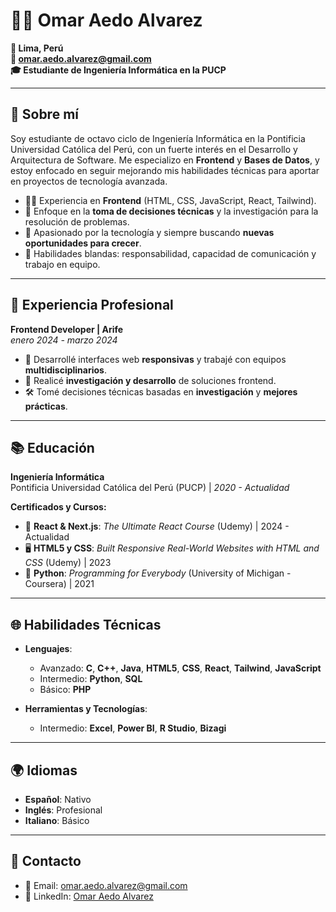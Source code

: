 # 👨‍💻 Omar Aedo Alvarez

**📍 Lima, Perú**  
**📧 [omar.aedo.alvarez@gmail.com](mailto:omar.aedo.alvarez@gmail.com)**  
**🎓 Estudiante de Ingeniería Informática en la PUCP**  

---

## 🌟 Sobre mí

Soy estudiante de octavo ciclo de Ingeniería Informática en la Pontificia Universidad Católica del Perú, con un fuerte interés en el Desarrollo y Arquitectura de Software. Me especializo en **Frontend** y **Bases de Datos**, y estoy enfocado en seguir mejorando mis habilidades técnicas para aportar en proyectos de tecnología avanzada.

- 👨‍💻 Experiencia en **Frontend** (HTML, CSS, JavaScript, React, Tailwind).
- 🔎 Enfoque en la **toma de decisiones técnicas** y la investigación para la resolución de problemas.
- 🧠 Apasionado por la tecnología y siempre buscando **nuevas oportunidades para crecer**.
- 🤝 Habilidades blandas: responsabilidad, capacidad de comunicación y trabajo en equipo.

---

## 💼 Experiencia Profesional

**Frontend Developer | Arife**  
_enero 2024 - marzo 2024_  
- 🔧 Desarrollé interfaces web **responsivas** y trabajé con equipos **multidisciplinarios**.
- 🚀 Realicé **investigación y desarrollo** de soluciones frontend.
- 🛠️ Tomé decisiones técnicas basadas en **investigación** y **mejores prácticas**.

---

## 📚 Educación

**Ingeniería Informática**  
Pontificia Universidad Católica del Perú (PUCP) | _2020 - Actualidad_  

**Certificados y Cursos:**
- 🎯 **React & Next.js**: _The Ultimate React Course_ (Udemy) | 2024 - Actualidad
- 🖥️ **HTML5 y CSS**: _Built Responsive Real-World Websites with HTML and CSS_ (Udemy) | 2023
- 🐍 **Python**: _Programming for Everybody_ (University of Michigan - Coursera) | 2021

---

## 🌐 Habilidades Técnicas

- **Lenguajes**:  
  - Avanzado: **C**, **C++**, **Java**, **HTML5**, **CSS**, **React**, **Tailwind**, **JavaScript**  
  - Intermedio: **Python**, **SQL**  
  - Básico: **PHP**

- **Herramientas y Tecnologías**:  
  - Intermedio: **Excel**, **Power BI**, **R Studio**, **Bizagi**

---

## 🌍 Idiomas

- **Español**: Nativo  
- **Inglés**: Profesional  
- **Italiano**: Básico

---

## 🔗 Contacto

- 📧 Email: [omar.aedo.alvarez@gmail.com](mailto:omar.aedo.alvarez@gmail.com)
- 💼 LinkedIn: [Omar Aedo Alvarez](https://www.linkedin.com/in/omar-aedo-alvarez-9b9021263/)


